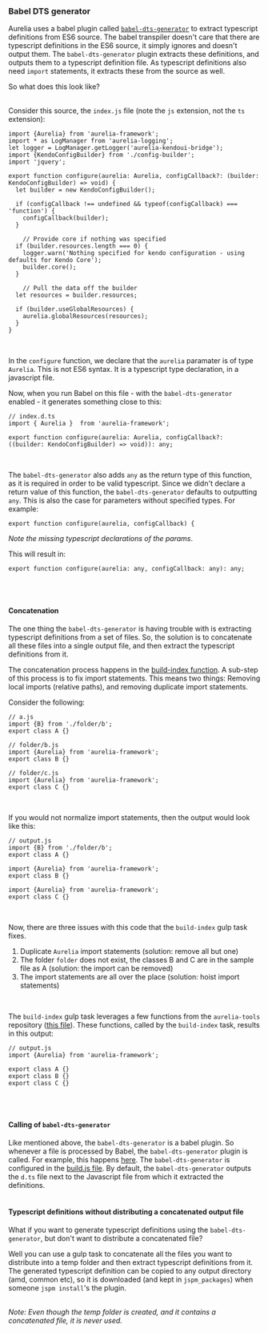 ### Babel DTS generator

Aurelia uses a babel plugin called [`babel-dts-generator`](https://github.com/YoloDev/babel-dts-generator) to extract typescript definitions from ES6 source. The babel transpiler doesn't care that there are typescript definitions in the ES6 source, it simply ignores and doesn't output them. The `babel-dts-generator` plugin extracts these definitions, and outputs them to a typescript definition file. As typescript definitions also need `import` statements, it extracts these from the source as well.

So what does this look like?
<br><br>

Consider this source, the `index.js` file (note the `js` extension, not the `ts` extension):
<br>

```
import {Aurelia} from 'aurelia-framework';
import * as LogManager from 'aurelia-logging';
let logger = LogManager.getLogger('aurelia-kendoui-bridge');
import {KendoConfigBuilder} from './config-builder';
import 'jquery';

export function configure(aurelia: Aurelia, configCallback?: (builder: KendoConfigBuilder) => void) {
  let builder = new KendoConfigBuilder();

  if (configCallback !== undefined && typeof(configCallback) === 'function') {
    configCallback(builder);
  }

    // Provide core if nothing was specified
  if (builder.resources.length === 0) {
    logger.warn('Nothing specified for kendo configuration - using defaults for Kendo Core');
    builder.core();
  }

    // Pull the data off the builder
  let resources = builder.resources;

  if (builder.useGlobalResources) {
    aurelia.globalResources(resources);
  }
}
```
<br>

In the `configure` function, we declare that the `aurelia` paramater is of type `Aurelia`.  This is not ES6 syntax. It is a typescript type declaration, in a javascript file.
<br>

Now, when you run Babel on this file - with the `babel-dts-generator` enabled - it generates something close to this:
<br>

```
// index.d.ts
import { Aurelia }  from 'aurelia-framework';

export function configure(aurelia: Aurelia, configCallback?: ((builder: KendoConfigBuilder) => void)): any;
```
<br>

The `babel-dts-generator` also adds `any` as the return type of this function, as it is required in order to be valid typescript. Since we didn't declare a return value of this function, the `babel-dts-generator` defaults to outputting `any`. This is also the case for parameters without specified types. For example:
<br>

`export function configure(aurelia, configCallback) {`
<br>

_Note the missing typescript declarations of the params_.
<br>

This will result in:
<br>

```
export function configure(aurelia: any, configCallback: any): any;
```
<br><br>

#### Concatenation

The one thing the `babel-dts-generator` is having trouble with is extracting typescript definitions from a set of files. So, the solution is to concatenate all these files into a single output file, and then extract the typescript definitions from it.
<br>

The concatenation process happens in the [build-index function](https://github.com/aurelia-ui-toolkits/aurelia-kendoui-bridge/blob/f24e34411b60376d7bf12367f1b2ab247d821d38/build/tasks/build.js#L17-L31). A sub-step of this process is to fix import statements. This means two things: Removing local imports (relative paths), and removing duplicate import statements.

Consider the following:

```
// a.js
import {B} from './folder/b';
export class A {}

// folder/b.js
import {Aurelia} from 'aurelia-framework';
export class B {}

// folder/c.js
import {Aurelia} from 'aurelia-framework';
export class C {}
```
<br>

If you would not normalize import statements, then the output would look like this:
<br>

```
// output.js
import {B} from './folder/b';
export class A {}

import {Aurelia} from 'aurelia-framework';
export class B {}

import {Aurelia} from 'aurelia-framework';
export class C {}
```
<br>

Now, there are three issues with this code that the `build-index` gulp task fixes.
1. Duplicate `Aurelia` import statements (solution: remove all but one)
2. The folder `folder` does not exist, the classes B and C are in the sample file as A (solution: the import can be removed)
3. The import statements are all over the place (solution: hoist import statements)
<br>

The `build-index` gulp task leverages a few functions from the `aurelia-tools` repository ([this file](https://github.com/aurelia/tools/blob/f4801e460af98013e0d66aaec188891e8d0d0516/src/build.js#L9-L95)). These functions, called by the `build-index` task, results in this output:
<br>

```
// output.js
import {Aurelia} from 'aurelia-framework';

export class A {}
export class B {}
export class C {}
```
<br><br>

#### Calling of `babel-dts-generator`

Like mentioned above, the `babel-dts-generator` is a babel plugin. So whenever a file is processed by Babel, the `babel-dts-generator` plugin is called. For example, this happens [here](https://github.com/aurelia-ui-toolkits/aurelia-kendoui-bridge/blob/f24e34411b60376d7bf12367f1b2ab247d821d38/build/tasks/build.js#L36). The `babel-dts-generator` is configured in the [build.js file](https://github.com/aurelia-ui-toolkits/aurelia-kendoui-bridge/blob/f24e34411b60376d7bf12367f1b2ab247d821d38/build/babel-options.js#L23-L34). By default, the `babel-dts-generator` outputs the `d.ts` file next to the Javascript file from which it extracted the definitions.
<br><br>

#### Typescript definitions without distributing a concatenated output file

What if you want to generate typescript definitions using the `babel-dts-generator`, but don't want to distribute a concatenated file?
<br>

Well you can use a gulp task to concatenate all the files you want to distribute into a temp folder and then extract typescript definitions from it. The generated typescript definition can be copied to any output directory (amd, common etc), so it is downloaded (and kept in `jspm_packages`) when someone `jspm install`'s the plugin.
<br><br>


_Note: Even though the temp folder is created, and it contains a concatenated file, it is never used._

